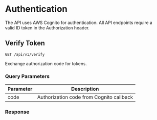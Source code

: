 # Authentication

The API uses AWS Cognito for authentication. All API endpoints require a valid ID token in the Authorization header.

## Verify Token

`GET /api/v1/verify`

Exchange authorization code for tokens.

### Query Parameters

| Parameter | Description |
|-----------|-------------|
| code | Authorization code from Cognito callback |

### Response 